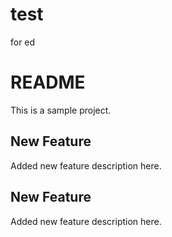 # test
for ed
# README

This is a sample project.

## New Feature

Added new feature description here.

## New Feature

Added new feature description here.

